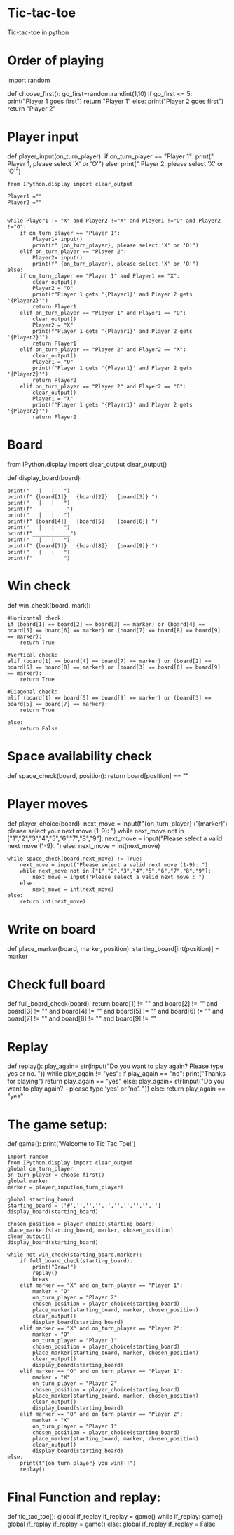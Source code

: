 # Tic-tac-toe
Tic-tac-toe in python

# Order of playing

import random

def choose_first():
    go_first=random.randint(1,10)
    if go_first <= 5:
        print("Player 1 goes first")
        return "Player 1"
    else:
        print("Player 2 goes first")
        return "Player 2"

# Player input

def player_input(on_turn_player):
    if on_turn_player == "Player 1":
        print(" Player 1, please select 'X' or 'O'")
    else:
        print(" Player 2, please select 'X' or 'O'")
        
    from IPython.display import clear_output
    
    Player1 =""
    Player2 =""

    
    while Player1 != "X" and Player2 !="X" and Player1 !="O" and Player2 !="O":
        if on_turn_player == "Player 1":
            Player1= input()
            print(f" {on_turn_player}, please select 'X' or 'O'")
        elif on_turn_player == "Player 2":
            Player2= input()
            print(f" {on_turn_player}, please select 'X' or 'O'")
    else:
        if on_turn_player == "Player 1" and Player1 == "X":
            clear_output()
            Player2 = "O"
            print(f"Player 1 gets '{Player1}' and Player 2 gets '{Player2}'")
            return Player1
        elif on_turn_player == "Player 1" and Player1 == "O":
            clear_output()
            Player2 = "X"
            print(f"Player 1 gets '{Player1}' and Player 2 gets '{Player2}'")
            return Player1
        elif on_turn_player == "Player 2" and Player2 == "X":
            clear_output()
            Player1 = "O"
            print(f"Player 1 gets '{Player1}' and Player 2 gets '{Player2}'")
            return Player2
        elif on_turn_player == "Player 2" and Player2 == "O":
            clear_output()
            Player1 = "X"
            print(f"Player 1 gets '{Player1}' and Player 2 gets '{Player2}'")
            return Player2
            


# Board 

from IPython.display import clear_output
clear_output()

def display_board(board):
    
    print("   |   |   ")
    print(f" {board[1]}   {board[2]}   {board[3]} ")
    print("   |   |   ")
    print(f"___________")
    print("   |   |   ")
    print(f" {board[4]}   {board[5]}   {board[6]} ")
    print("   |   |   ")
    print(f"____________")
    print("   |   |   ")
    print(f" {board[7]}   {board[8]}   {board[9]} ")
    print("   |   |   ")
    print(f"          ")
    
# Win check

def win_check(board, mark):

    #Horizontal check:
    if (board[1] == board[2] == board[3] == marker) or (board[4] == board[5] == board[6] == marker) or (board[7] == board[8] == board[9] == marker):
        return True
    
    #Vertical check:
    elif (board[1] == board[4] == board[7] == marker) or (board[2] == board[5] == board[8] == marker) or (board[3] == board[6] == board[9] == marker):
        return True
    
    #Diagonal check:
    elif (board[1] == board[5] == board[9] == marker) or (board[3] == board[5] == board[7] == marker):
        return True
    
    else:
        return False
    
# Space availability check

def space_check(board, position):
    return board[position] == ""

# Player moves

def player_choice(board):
    next_move = input(f"{on_turn_player} ('{marker}') please select your next move (1-9): ")
    while next_move not in ["1","2","3","4","5","6","7","8","9"]:
        next_move = input("Please select a valid next move (1-9): ")
    else:
        next_move = int(next_move)
    
    while space_check(board,next_move) != True:
        next_move = input("Please select a valid next move (1-9): ")
        while next_move not in ["1","2","3","4","5","6","7","8","9"]:
            next_move = input("Please select a valid next move : ")
        else:
            next_move = int(next_move)  
    else:    
        return int(next_move)
    
# Write on board

def place_marker(board, marker, position):
    starting_board[int(position)] = marker
    
# Check full board

def full_board_check(board):
    return board[1] != "" and board[2] !=  ""  and board[3] !=  "" and board[4] !=  "" and board[5] !=  "" and board[6] !=  "" and board[7] !=  "" and board[8] !=  "" and board[9] !=  ""

# Replay

def replay():
    play_again= str(input("Do you want to play again? Please type yes or no. "))
    while play_again != "yes":
        if play_again == "no":
            print("Thanks for playing")
            return play_again == "yes"
        else:
            play_again= str(input("Do you want to play again? - please type 'yes' or 'no'. "))
    else:
        return play_again == "yes"
        
 # The game setup:
 
 def game():
    print('Welcome to Tic Tac Toe!')

    import random
    from IPython.display import clear_output
    global on_turn_player
    on_turn_player = choose_first()
    global marker
    marker = player_input(on_turn_player)
    
    global starting_board
    starting_board = ['#','','','','','','','','','']
    display_board(starting_board)

    chosen_position = player_choice(starting_board)
    place_marker(starting_board, marker, chosen_position)
    clear_output()
    display_board(starting_board)

    while not win_check(starting_board,marker):
        if full_board_check(starting_board):
            print("Draw!")
            replay()
            break
        elif marker == "X" and on_turn_player == "Player 1":
            marker = "O"
            on_turn_player = "Player 2"
            chosen_position = player_choice(starting_board)
            place_marker(starting_board, marker, chosen_position)
            clear_output()
            display_board(starting_board)
        elif marker == "X" and on_turn_player == "Player 2":
            marker = "O"
            on_turn_player = "Player 1"
            chosen_position = player_choice(starting_board)
            place_marker(starting_board, marker, chosen_position)
            clear_output()
            display_board(starting_board)
        elif marker == "O" and on_turn_player == "Player 1":
            marker = "X"
            on_turn_player = "Player 2"
            chosen_position = player_choice(starting_board)
            place_marker(starting_board, marker, chosen_position)
            clear_output()
            display_board(starting_board)
        elif marker == "O" and on_turn_player == "Player 2":
            marker = "X"
            on_turn_player = "Player 1"
            chosen_position = player_choice(starting_board)
            place_marker(starting_board, marker, chosen_position)
            clear_output()
            display_board(starting_board)
    else:
        print(f"{on_turn_player} you win!!!")
        replay()
        
 # Final Function and replay:
 
 def tic_tac_toe():
    global if_replay
    if_replay = game()
    while if_replay:
        game()
        global if_replay
        if_replay = game()
    else:
        global if_replay
        if_replay = False
